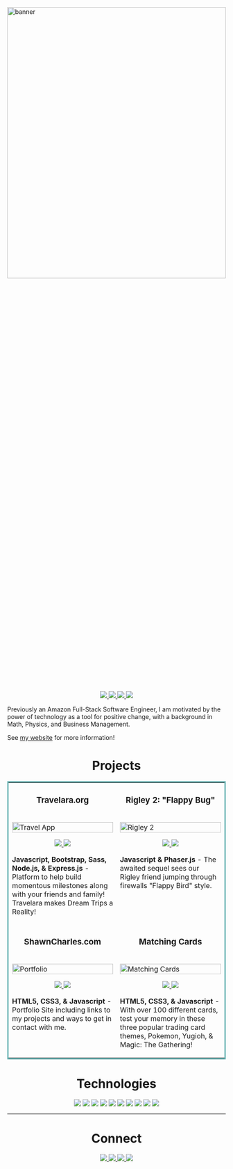 <img width="100%" height='40%' src="https://share.creavite.co/NYTnJXScrojruVxr.gif" alt="banner">
<!-- https://share.creavite.co/NYTnJXScrojruVxr.gif -->
<!-- https://share.creavite.co/P0q71jY3Z5qX22a6.gif -->
<p align="center">
    <a href="https://aondrejportfolio.netlify.app/" target="_blank">
      <img src="https://img.shields.io/static/v1?label=|&message=WEBSITE&color=23555f&style=plastic&logo=react&logo-color=white"/>
    </a>
    <a href="https://www.linkedin.com/in/aondrej-grant-ryan/" target="_blank">
      <img src="https://img.shields.io/static/v1?label=|&message=LINKED-IN&color=cdf998&style=plastic&logo=linkedin&logo-color=white"/>
    </a>
    <a href="https://twitter.com/developerdrej" target="_blank">
      <img src="https://img.shields.io/static/v1?label=|&message=TWITTER&color=23555f&style=plastic&logo=twitter&logo-color=white"/>
    </a>
    <!-- <a href="https://shawncharles.com/angellist" target="_blank">
        <img src="https://img.shields.io/static/v1?label=|&message=ANGEL-LIST&color=cdf998&style=plastic&logo=angellist&logo-color=white"/>
    </a> -->
    <a href="https://docs.google.com/document/d/e/2PACX-1vRxnQWyGv7Z9gzy4dHahwEHZRi1KoS8yf3Rm_piKeZJwjxJPTkR-Rr5hi1-aR4de6r7GB4NV9rtap-d/pub" target="_blank">
        <img src="https://img.shields.io/static/v1?label=|&message=RESUME&color=23555f&style=plastic&logo=react&logo-color=white"/>
    </a>
  </p>

Previously an Amazon Full-Stack Software Engineer, I am motivated by the power of technology as a tool for positive change, with a background in Math, Physics, and Business Management.

See [my website](https://shawncharles.com) for more information!


<h1 align="center">Projects</h1>
<table bordercolor="#66b2b2">
  
  <tr>
    <td width="50%" valign="top">
      <h3 align="center">Travelara.org</h3>
        <br />
        <a target="_blank" href="http://travelara.herokuapp.com">
            <img src="images/gif1.gif" width="100%" alt="Travel App"/>
        </a>
        <br />
        <p align="center">
          
  <a href="https://github.com/CharlesCreativeContent/Demo-Day" target="_blank">
    <img src="https://img.shields.io/static/v1?label=|&message=REPO&color=23555f&style=plastic&logo=github&logo-color=white"/>
  </a>  
  <a href="http://travelara.herokuapp.com" target="_blank">
    <img src="https://img.shields.io/static/v1?label=|&message=WEBSITE&color=cdf998&style=plastic&logo=wordpress&logo-color=white"/>
  </a>
      </p>
        <p><strong>Javascript, Bootstrap, Sass, Node.js, & Express.js</strong> - Platform to help build momentous milestones along with your friends and family! Travelara makes Dream Trips a Reality!</p>
    </td>
    <td width="50%" valign="top">
      <h3 align="center">Rigley 2: "Flappy Bug"</h3>
        <br />
      <a target="_blank" href="https://codepen.io/ShawnBasquiat/full/bGVWpYw">
            <img src="images/gif2.gif" width="100%"  alt="Rigley 2"/>
        </a>
        <br />
        <p align="center">
          
  <a href="https://github.com/CharlesCreativeContent/Rigley2-FlappyBug" target="_blank">
    <img src="https://img.shields.io/static/v1?label=|&message=REPO&color=23555f&style=plastic&logo=github&logo-color=white"/>
  </a>
  <a href="https://codepen.io/ShawnBasquiat/full/bGVWpYw" target="_blank">
    <img src="https://img.shields.io/static/v1?label=|&message=WEBSITE&color=cdf998&style=plastic&logo=wordpress&logo-color=white"/>
  </a>
      </p>
        <p><strong>Javascript & Phaser.js</strong> - The awaited sequel sees our Rigley friend jumping through firewalls "Flappy Bird" style.</p>
    </td>
  </tr>
  
  <tr>
    <td width="50%" valign="top">
      <h3 align="center">ShawnCharles.com</h3>
      <br />
        <a target="_blank" href="https://shawncharles.com">
          <img src="images/gif4.gif" width="100%" alt="Portfolio"/>
        </a>
      <br />
        <p align="center">
  <a href="https://github.com/CharlesCreativeContent/Portfolio2021" target="_blank">
    <img src="https://img.shields.io/static/v1?label=|&message=REPO&color=23555f&style=plastic&logo=github&logo-color=white"/>
  </a>
  <a href="http://shawncharles.com" target="_blank">
    <img src="https://img.shields.io/static/v1?label=|&message=WEBSITE&color=cdf998&style=plastic&logo=wordpress&logo-color=white"/>
  </a>
      </p>
        <p><strong>HTML5, CSS3, & Javascript</strong> - Portfolio Site including links to my projects and ways to get in contact with me.</p>
    </td>
    <td width="50%" valign="top">
      <h3 align="center">Matching Cards</h3>
        <br />
        <a target="_blank" href="https://poke-matchcards.netlify.app/">
          <img src="images/gif3.gif" width="100%" alt="Matching Cards"/>
        </a>
        <br />
        <p align="center">
          
  <a href="https://github.com/CharlesCreativeContent/matching-card-game" target="_blank">
    <img src="https://img.shields.io/static/v1?label=|&message=REPO&color=23555f&style=plastic&logo=github&logo-color=white"/>
  </a>
  <a href="https://poke-matchcards.netlify.app" target="_blank">
    <img src="https://img.shields.io/static/v1?label=|&message=WEBSITE&color=cdf998&style=plastic&logo=wordpress&logo-color=white"/>
  </a>
      </p>
        <p><strong>HTML5, CSS3, & Javascript</strong> - With over 100 different cards, test your memory in these three popular trading card themes, Pokemon, Yugioh, & Magic: The Gathering!</p>
    </td>
  </tr>
</table>


<h1 align="center">Technologies</h1>


<p align="center">
    <img src="https://img.shields.io/static/v1?label=|&message=HTML5&color=23555f&style=plastic&logo=html5"/>
    <img src="https://img.shields.io/static/v1?label=|&message=CSS3&color=285f65&style=plastic&logo=css3"/>
    <img src="https://img.shields.io/static/v1?label=|&message=SASS&color=2b625f&style=plastic&logo=sass"/>
    <img src="https://img.shields.io/static/v1?label=|&message=BOOTSTRAP&color=316c5e&style=plastic&logo=bootstrap"/>
    <img src="https://img.shields.io/static/v1?label=|&message=JAVASCRIPT&color=3c7f5d&style=plastic&logo=javascript"/>
    <img src="https://img.shields.io/static/v1?label=|&message=REACT.JS&color=4a935c&style=plastic&logo=react"/>
    <img src="https://img.shields.io/static/v1?label=|&message=TYPESCRIPT&color=4a935c&style=plastic&logo=typescript"/>
    <img src="https://img.shields.io/static/v1?label=|&message=MONGO-DB&color=cdd148&style=plastic&logo=mongodb"/>
    <img src="https://img.shields.io/static/v1?label=|&message=EXPRESS&color=bbb111&style=plastic&logo=express"/>
    <img src="https://img.shields.io/static/v1?label=|&message=WEBPACK&color=bbb111&style=plastic&logo=webpack"/>
</p>



---


<h1 align="center">Connect</h1>



<p align="center">
  <a href="https://aondrejportfolio.netlify.app/" target="_blank">
    <img src="https://img.shields.io/static/v1?label=|&message=WEBSITE&color=23555f&style=plastic&logo=react&logo-color=white"/>
  </a>
  <a href="https://www.linkedin.com/in/aondrej-grant-ryan/" target="_blank">
    <img src="https://img.shields.io/static/v1?label=|&message=LINKED-IN&color=cdf998&style=plastic&logo=linkedin&logo-color=white"/>
  </a>
  <a href="https://twitter.com/developerdrej" target="_blank">
    <img src="https://img.shields.io/static/v1?label=|&message=TWITTER&color=23555f&style=plastic&logo=twitter&logo-color=white"/>
  </a>
  <!-- <a href="https://shawncharles.com/angellist" target="_blank">
      <img src="https://img.shields.io/static/v1?label=|&message=ANGEL-LIST&color=cdf998&style=plastic&logo=angellist&logo-color=white"/>
  </a> -->
  <a href="https://docs.google.com/document/d/e/2PACX-1vRxnQWyGv7Z9gzy4dHahwEHZRi1KoS8yf3Rm_piKeZJwjxJPTkR-Rr5hi1-aR4de6r7GB4NV9rtap-d/pub" target="_blank">
      <img src="https://img.shields.io/static/v1?label=|&message=RESUME&color=23555f&style=plastic&logo=react&logo-color=white"/>
  </a>
</p>
